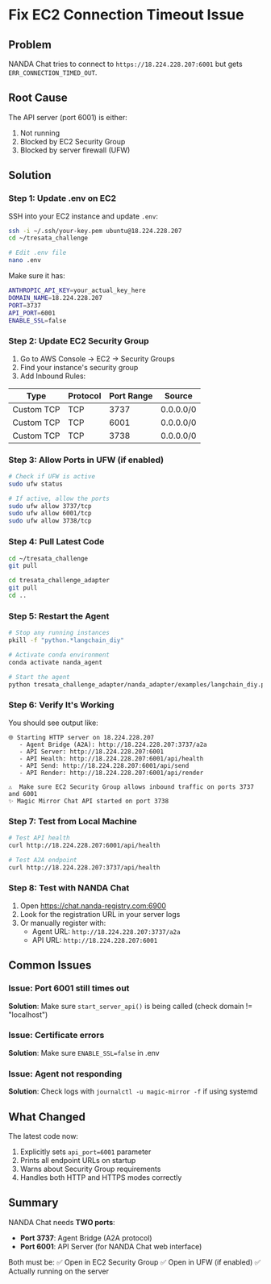 # Fix EC2 Connection Timeout Issue

## Problem
NANDA Chat tries to connect to `https://18.224.228.207:6001` but gets `ERR_CONNECTION_TIMED_OUT`.

## Root Cause
The API server (port 6001) is either:
1. Not running
2. Blocked by EC2 Security Group
3. Blocked by server firewall (UFW)

## Solution

### Step 1: Update .env on EC2

SSH into your EC2 instance and update `.env`:

```bash
ssh -i ~/.ssh/your-key.pem ubuntu@18.224.228.207
cd ~/tresata_challenge

# Edit .env file
nano .env
```

Make sure it has:
```bash
ANTHROPIC_API_KEY=your_actual_key_here
DOMAIN_NAME=18.224.228.207
PORT=3737
API_PORT=6001
ENABLE_SSL=false
```

### Step 2: Update EC2 Security Group

1. Go to AWS Console → EC2 → Security Groups
2. Find your instance's security group
3. Add Inbound Rules:

| Type | Protocol | Port Range | Source |
|------|----------|------------|--------|
| Custom TCP | TCP | 3737 | 0.0.0.0/0 |
| Custom TCP | TCP | 6001 | 0.0.0.0/0 |
| Custom TCP | TCP | 3738 | 0.0.0.0/0 |

### Step 3: Allow Ports in UFW (if enabled)

```bash
# Check if UFW is active
sudo ufw status

# If active, allow the ports
sudo ufw allow 3737/tcp
sudo ufw allow 6001/tcp
sudo ufw allow 3738/tcp
```

### Step 4: Pull Latest Code

```bash
cd ~/tresata_challenge
git pull

cd tresata_challenge_adapter
git pull
cd ..
```

### Step 5: Restart the Agent

```bash
# Stop any running instances
pkill -f "python.*langchain_diy"

# Activate conda environment
conda activate nanda_agent

# Start the agent
python tresata_challenge_adapter/nanda_adapter/examples/langchain_diy.py
```

### Step 6: Verify It's Working

You should see output like:
```
🌐 Starting HTTP server on 18.224.228.207
   - Agent Bridge (A2A): http://18.224.228.207:3737/a2a
   - API Server: http://18.224.228.207:6001
   - API Health: http://18.224.228.207:6001/api/health
   - API Send: http://18.224.228.207:6001/api/send
   - API Render: http://18.224.228.207:6001/api/render

⚠️  Make sure EC2 Security Group allows inbound traffic on ports 3737 and 6001
✨ Magic Mirror Chat API started on port 3738
```

### Step 7: Test from Local Machine

```bash
# Test API health
curl http://18.224.228.207:6001/api/health

# Test A2A endpoint
curl http://18.224.228.207:3737/api/health
```

### Step 8: Test with NANDA Chat

1. Open https://chat.nanda-registry.com:6900
2. Look for the registration URL in your server logs
3. Or manually register with:
   - Agent URL: `http://18.224.228.207:3737/a2a`
   - API URL: `http://18.224.228.207:6001`

## Common Issues

### Issue: Port 6001 still times out
**Solution**: Make sure `start_server_api()` is being called (check domain != "localhost")

### Issue: Certificate errors
**Solution**: Make sure `ENABLE_SSL=false` in .env

### Issue: Agent not responding
**Solution**: Check logs with `journalctl -u magic-mirror -f` if using systemd

## What Changed

The latest code now:
1. Explicitly sets `api_port=6001` parameter
2. Prints all endpoint URLs on startup
3. Warns about Security Group requirements
4. Handles both HTTP and HTTPS modes correctly

## Summary

NANDA Chat needs **TWO ports**:
- **Port 3737**: Agent Bridge (A2A protocol)
- **Port 6001**: API Server (for NANDA Chat web interface)

Both must be:
✅ Open in EC2 Security Group
✅ Open in UFW (if enabled)
✅ Actually running on the server
